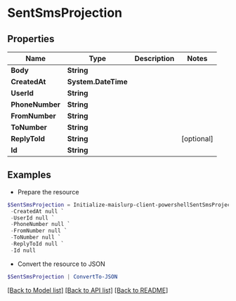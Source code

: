 # SentSmsProjection
## Properties

Name | Type | Description | Notes
------------ | ------------- | ------------- | -------------
**Body** | **String** |  | 
**CreatedAt** | **System.DateTime** |  | 
**UserId** | **String** |  | 
**PhoneNumber** | **String** |  | 
**FromNumber** | **String** |  | 
**ToNumber** | **String** |  | 
**ReplyToId** | **String** |  | [optional] 
**Id** | **String** |  | 

## Examples

- Prepare the resource
```powershell
$SentSmsProjection = Initialize-maislurp-client-powershellSentSmsProjection  -Body null `
 -CreatedAt null `
 -UserId null `
 -PhoneNumber null `
 -FromNumber null `
 -ToNumber null `
 -ReplyToId null `
 -Id null
```

- Convert the resource to JSON
```powershell
$SentSmsProjection | ConvertTo-JSON
```

[[Back to Model list]](../README#documentation-for-models) [[Back to API list]](../README#documentation-for-api-endpoints) [[Back to README]](../README)

